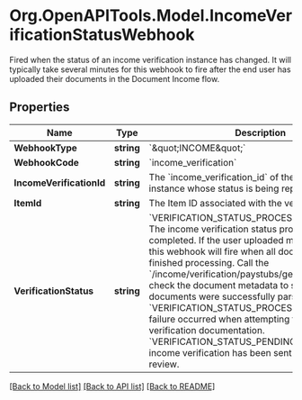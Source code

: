 # Org.OpenAPITools.Model.IncomeVerificationStatusWebhook
Fired when the status of an income verification instance has changed. It will typically take several minutes for this webhook to fire after the end user has uploaded their documents in the Document Income flow.

## Properties

Name | Type | Description | Notes
------------ | ------------- | ------------- | -------------
**WebhookType** | **string** | &#x60;\&quot;INCOME\&quot;&#x60; | 
**WebhookCode** | **string** | &#x60;income_verification&#x60; | 
**IncomeVerificationId** | **string** | The &#x60;income_verification_id&#x60; of the verification instance whose status is being reported. | 
**ItemId** | **string** | The Item ID associated with the verification. | 
**VerificationStatus** | **string** | &#x60;VERIFICATION_STATUS_PROCESSING_COMPLETE&#x60;: The income verification status processing has completed. If the user uploaded multiple documents, this webhook will fire when all documents have finished processing. Call the &#x60;/income/verification/paystubs/get&#x60; endpoint and check the document metadata to see which documents were successfully parsed.  &#x60;VERIFICATION_STATUS_PROCESSING_FAILED&#x60;: A failure occurred when attempting to process the verification documentation.  &#x60;VERIFICATION_STATUS_PENDING_APPROVAL&#x60;: The income verification has been sent to the user for review. | 

[[Back to Model list]](../README.md#documentation-for-models) [[Back to API list]](../README.md#documentation-for-api-endpoints) [[Back to README]](../README.md)

